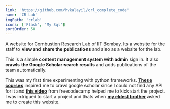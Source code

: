 ```yaml
---
link: 'https://github.com/hvkalayil/crl_complete_code'
name: 'CR Lab'
imgPath: 'crlab'
icons: ['Flask', 'My Sql']
sortOrder: 50
---
```

A website for Combustion Research Lab of IIT Bombay. Its a website for the staff to **view and share the publications** and also as a website for the lab.

This is a simple **content management system with admin** sign in. It also **crawls the Google Scholar search results** and adds publications of the team automatically.

This was my first time experimenting with python frameworks. <a href="assets/cert/python.pdf" target="_blank">**These courses**</a> inspired me to crawl google scholar since I could not find any API for it and <a href="https://www.youtube.com/watch?v=Z1RJmh_OqeA" target="_blank">**this video**</a> from freecodecamp helped me to kick start the project. I was intrigued to start a project and thats when <a href="https://scholar.google.co.in/citations?user=1PlWbsIAAAAJ&hl=en" target="_blank">**my eldest brother**</a> asked me to create this website.
